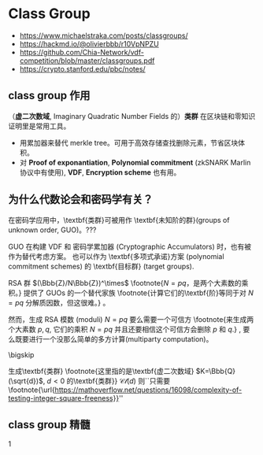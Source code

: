 # Class Group

+ https://www.michaelstraka.com/posts/classgroups/
+ https://hackmd.io/@olivierbbb/r10VpNPZU
+ https://github.com/Chia-Network/vdf-competition/blob/master/classgroups.pdf
+ https://crypto.stanford.edu/pbc/notes/

## class group 作用

（__虚二次数域__, Imaginary Quadratic Number Fields 的）__类群__ 在区块链和零知识证明里是常用工具。

+ 用累加器来替代 merkle tree。可用于高效存储查找删除元素，节省区块体积。
+ 对 __Proof of exponantiation__, __Polynomial commitment__ (zkSNARK Marlin 协议中有使用), __VDF__, __Encryption scheme__ 也有用。

## 为什么代数论会和密码学有关？

在密码学应用中，\textbf{类群}可被用作 \textbf{未知阶的群}(groups of unknown order, GUO)。???



GUO 在构建 VDF 和 密码学累加器 (Cryptographic Accumulators) 时，也有被作为替代考虑方案。
也可以作为 \textbf{多项式承诺}方案 (polynomial commitment schemes) 的 \textbf{目标群} (target groups).

RSA 群 $(\Bbb{Z}/N\Bbb{Z})^\times$
\footnote{$N=pq$，是两个大素数的乘积。}
提供了 GUOs 的一个替代家族
\footnote{计算它们的\textbf{阶}等同于对 $N=pq$ 分解质因数，但这很难。}
。


然而，生成 RSA 模数 (moduli) $N=pq$ 要么需要一个可信方
\footnote{来生成两个大素数 $p,q$, 它们的乘积 $N=pq$ 并且还要相信这个可信方会删除 $p$ 和 $q$.}
,
要么既要进行一个没那么简单的多方计算(multiparty computation)。

\bigskip

生成\textbf{类群}
\footnote{这里指的是\textbf{虚二次数域} $K=\Bbb{Q}(\sqrt{d})$, $d<0$ 的\textbf{类群}}
$\mathcal{Cl}(d)$
则``只需要\footnote{\url{https://mathoverflow.net/questions/16098/complexity-of-testing-integer-square-freeness}}''

## class group 精髓

1